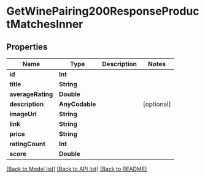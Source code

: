 # GetWinePairing200ResponseProductMatchesInner

## Properties
Name | Type | Description | Notes
------------ | ------------- | ------------- | -------------
**id** | **Int** |  | 
**title** | **String** |  | 
**averageRating** | **Double** |  | 
**description** | **AnyCodable** |  | [optional] 
**imageUrl** | **String** |  | 
**link** | **String** |  | 
**price** | **String** |  | 
**ratingCount** | **Int** |  | 
**score** | **Double** |  | 

[[Back to Model list]](../README.md#documentation-for-models) [[Back to API list]](../README.md#documentation-for-api-endpoints) [[Back to README]](../README.md)



